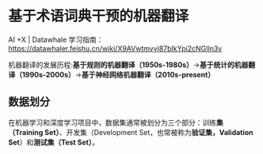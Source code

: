 # 基于术语词典干预的机器翻译

AI +X | Datawhale 学习指南：https://datawhaler.feishu.cn/wiki/X9AVwtmvyi87bIkYpi2cNGlIn3v

机器翻译的发展历程:**基于规则的机器翻译（1950s-1980s）**->**基于统计的机器翻译（1990s-2000s）**->**基于神经网络机器翻译（2010s-present）**





## 数据划分

在机器学习和深度学习项目中，数据集通常被划分为三个部分：训练**集（Training Set）**、开发集（Development Set，也常被称为**验证集，Validation Set**）和**测试集（Test Set）**。